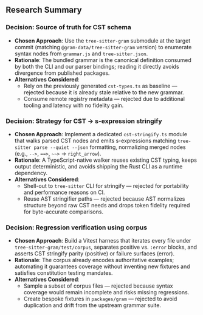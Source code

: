## Research Summary

### Decision: Source of truth for CST schema

- **Chosen Approach**: Use the `tree-sitter-gram` submodule at the target commit (matching `@gram-data/tree-sitter-gram` version) to enumerate syntax nodes from `grammar.js` and `tree-sitter.json`.
- **Rationale**: The bundled grammar is the canonical definition consumed by both the CLI and our parser bindings; reading it directly avoids divergence from published packages.
- **Alternatives Considered**:
  - Rely on the previously generated `cst-types.ts` as baseline — rejected because it is already stale relative to the new grammar.
  - Consume remote registry metadata — rejected due to additional tooling and latency with no fidelity gain.

### Decision: Strategy for CST → s-expression stringify

- **Chosen Approach**: Implement a dedicated `cst-stringify.ts` module that walks parsed CST nodes and emits s-expressions matching `tree-sitter parse --quiet --json` formatting, normalizing merged nodes (e.g., `-->`, `==>`, `~~>` → `right_arrow`).
- **Rationale**: A TypeScript-native walker reuses existing CST typing, keeps output deterministic, and avoids shipping the Rust CLI as a runtime dependency.
- **Alternatives Considered**:
  - Shell-out to `tree-sitter` CLI for stringify — rejected for portability and performance reasons on CI.
  - Reuse AST stringifier paths — rejected because AST normalizes structure beyond raw CST needs and drops token fidelity required for byte-accurate comparisons.

### Decision: Regression verification using corpus

- **Chosen Approach**: Build a Vitest harness that iterates every file under `tree-sitter-gram/test/corpus`, separates positive vs. `:error` blocks, and asserts CST stringify parity (positive) or failure surfaces (error).
- **Rationale**: The corpus already encodes authoritative examples; automating it guarantees coverage without inventing new fixtures and satisfies constitution testing mandates.
- **Alternatives Considered**:
  - Sample a subset of corpus files — rejected because syntax coverage would remain incomplete and risks missing regressions.
  - Create bespoke fixtures in `packages/gram` — rejected to avoid duplication and drift from the upstream grammar suite.
